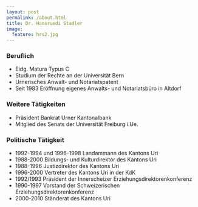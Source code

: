 ```yaml
---
layout: post
permalink: /about.html
title: Dr. Hansruedi Stadler
image:
  feature: hrs2.jpg
---
```

### Beruflich
* Eidg. Matura Typus C
* Studium der Rechte an der Universität Bern
* Urnerisches Anwalt- und Notariatspatent
* Seit 1983 Eröffnung eigenes Anwalts- und Notariatsbüro in Altdorf

### Weitere Tätigkeiten
* Präsident Bankrat Urner Kantonalbank
* Mitglied des Senats der Universität Freiburg i.Ue.

### Politische Tätigkeit
* 1992-1994 und 1996-1998 Landammann des Kantons Uri
* 1988-2000 Bildungs- und Kulturdirektor des Kantons Uri
* 1988-1996 Justizdirektor des Kantons Uri
* 1996-2000 Vertreter des Kantons Uri in der KdK
* 1992/1993 Präsident der Innerscheizer Erziehungsdirektorenkonferenz
* 1990-1997 Vorstand der Schweizerischen Erziehungsdirektorenkonferenz
* 2000-2010 Ständerat des Kantons Uri
